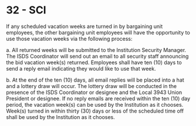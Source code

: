 # 32 - SCI

If any scheduled vacation weeks are turned in by bargaining unit employees, the other bargaining unit employees will have the opportunity to use those vacation weeks via the following process:

a. All returned weeks will be submitted to the Institution Security Manager. The ISDS Coordinator will send out an email to all security staff announcing the bid vacation week\(s\) returned. Employees shall have ten \(10\) days to send a reply email indicating they would like to use that week.

b. At the end of the ten \(10\) days, all email replies will be placed into a hat and a lottery draw will occur. The lottery draw will be conducted in the presence of the ISDS Coordinator or designee and the Local 3943 Union President or designee. If no reply emails are received within the ten \(10\) day period, the vacation week\(s\) can be used by the Institution as it chooses. Week\(s\) turned in within thirty \(30\) days or less of the scheduled time off shall be used by the Institution as it chooses.


